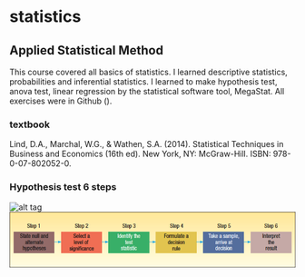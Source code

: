 # statistics
## Applied Statistical Method
This course covered all basics of statistics. I learned descriptive statistics, probabilities and inferential statistics. I learned to make hypothesis test, anova test, linear regression by the statistical software tool, MegaStat. All exercises were in Github (). 
### textbook 
Lind, D.A., Marchal, W.G., & Wathen, S.A. (2014). Statistical Techniques in Business and Economics (16th ed). New York, NY: McGraw-Hill. ISBN: 978-0-07-802052-0.
### Hypothesis test 6 steps
![alt tag](https://raw.githubusercontent.com/username/projectname/branch/path/to/img.png)
![alt tag](https://github.com/mdalai/statistics/blob/master/hypothesis%20test.png)
